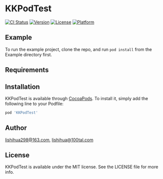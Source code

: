 # KKPodTest

[![CI Status](https://img.shields.io/travis/lishihua298@163.com/KKPodTest.svg?style=flat)](https://travis-ci.org/lishihua298@163.com/KKPodTest)
[![Version](https://img.shields.io/cocoapods/v/KKPodTest.svg?style=flat)](https://cocoapods.org/pods/KKPodTest)
[![License](https://img.shields.io/cocoapods/l/KKPodTest.svg?style=flat)](https://cocoapods.org/pods/KKPodTest)
[![Platform](https://img.shields.io/cocoapods/p/KKPodTest.svg?style=flat)](https://cocoapods.org/pods/KKPodTest)

## Example

To run the example project, clone the repo, and run `pod install` from the Example directory first.

## Requirements

## Installation

KKPodTest is available through [CocoaPods](https://cocoapods.org). To install
it, simply add the following line to your Podfile:

```ruby
pod 'KKPodTest'
```

## Author

lishihua298@163.com, lishihua@100tal.com

## License

KKPodTest is available under the MIT license. See the LICENSE file for more info.
